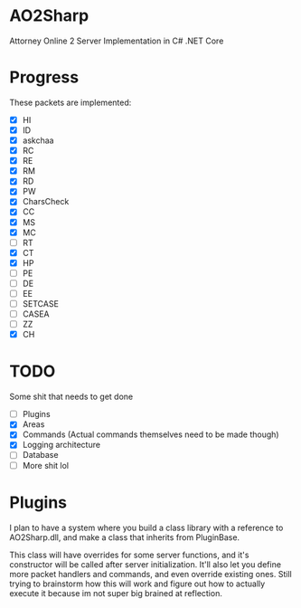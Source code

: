 # AO2Sharp
 Attorney Online 2 Server Implementation in C# .NET Core

# Progress
These packets are implemented:

- [X] HI
- [X] ID
- [X] askchaa
- [X] RC
- [X] RE
- [X] RM
- [X] RD
- [X] PW
- [X] CharsCheck
- [X] CC
- [X] MS
- [X] MC
- [ ] RT
- [X] CT
- [X] HP
- [ ] PE
- [ ] DE
- [ ] EE
- [ ] SETCASE
- [ ] CASEA
- [ ] ZZ
- [X] CH

# TODO
Some shit that needs to get done

- [ ] Plugins
- [X] Areas
- [X] Commands (Actual commands themselves need to be made though)
- [X] Logging architecture
- [ ] Database
- [ ] More shit lol

# Plugins

I plan to have a system where you build a class library with a reference to AO2Sharp.dll, and make a class that inherits from PluginBase.

This class will have overrides for some server functions, and it's constructor will be called after server initialization. It'll also let you
define more packet handlers and commands, and even override existing ones. Still trying to brainstorm how this will work and figure out
how to actually execute it because im not super big brained at reflection.